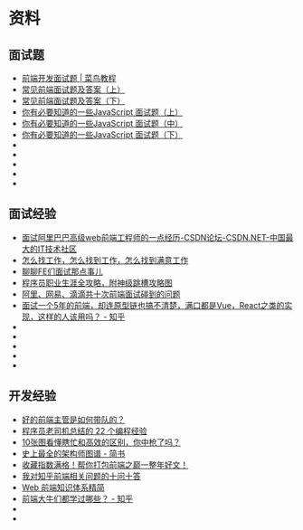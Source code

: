 # 资料

## 面试题

- [前端开发面试题 | 菜鸟教程](http://www.runoob.com/w3cnote/front-end-developer-questions-and-answers.html)
- [常见前端面试题及答案（上）](https://mp.weixin.qq.com/s/k0abS9b3A6DLC6PXgT7aXA)
- [常见前端面试题及答案（下）](https://mp.weixin.qq.com/s/C2923e-KEnxgMkk8WUnLSw)
- [你有必要知道的一些JavaScript 面试题（上）](https://mp.weixin.qq.com/s/TdjkVhUAf0BIS5xu8S4kWA)
- [你有必要知道的一些JavaScript 面试题（中）](https://mp.weixin.qq.com/s/_887CjxwzyeczSlqYynYWA)
- [你有必要知道的一些JavaScript 面试题（下）](https://mp.weixin.qq.com/s/0Go2pF3cU3Cs0SKYiOuXFw)
- []()
- []()
- []()
- []()
- []()

## 面试经验

- [面试阿里巴巴高级web前端工程师的一点经历-CSDN论坛-CSDN.NET-中国最大的IT技术社区](http://bbs.csdn.net/topics/390721495)
- [怎么找工作，怎么找到工作，怎么找到满意工作](https://mp.weixin.qq.com/s/tUDGgRd7lp4IERoG5hF9oA)
- [聊聊FE们面试那点事儿](https://mp.weixin.qq.com/s/X5FI3KXrQ_nPEGt9VT3BnA)
- [程序员职业生涯全攻略，附神级跳槽攻略图](https://mp.weixin.qq.com/s/5dkG4wys3QMg0vbC1dQ1uw)
- [阿里、网易、滴滴共十次前端面试碰到的问题](https://mp.weixin.qq.com/s/T0EIVvXqnncFG_KA1SRKZg)
- [面试一个5年的前端，却连原型链也搞不清楚，满口都是Vue，React之类的实现，这样的人该用吗？ - 知乎](https://www.zhihu.com/question/60165921?utm_medium=social&utm_source=wechat_timeline&from=timeline)
- []()
- []()
- []()
- []()
- []()

## 开发经验

- [好的前端主管是如何带队的？](https://mp.weixin.qq.com/s/pAhvXLjgAUnw-dYuontUpw)
- [程序员老司机总结的 22 个编程经验](https://mp.weixin.qq.com/s/3n2mAnduMWPJEwJu8hI91Q)
- [10张图看懂瞎忙和高效的区别，你中枪了吗？](https://mp.weixin.qq.com/s/lo8dGHRjD5USWPAUpm0vTw)
- [史上最全的架构师图谱 - 简书](http://www.jianshu.com/p/c8382065bd2b?from=timeline)
- [收藏指数满格！帮你打包前端之巅一整年好文！](https://mp.weixin.qq.com/s/mye4S3ITuKUeWGW7Ttv27g)
- [我对知乎前端相关问题的十问十答](https://mp.weixin.qq.com/s/RefTu6GXwUT_myw6RajphQ)
- [Web 前端知识体系精简](https://mp.weixin.qq.com/s/bGsejgJSfVaFJaXJ3KziDg)
- [前端大牛们都学过哪些？ - 知乎](www.zhihu.com/question/22146521)
- []()
- []()